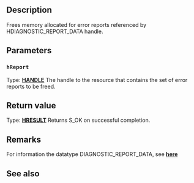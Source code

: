 ## Description

Frees memory allocated for error reports referenced by HDIAGNOSTIC_REPORT_DATA handle.

## Parameters

### `hReport`

Type: **[HANDLE](https://learn.microsoft.com/windows/desktop/winprog/windows-data-types)**
The handle to the resource that contains the set of error reports to be freed.

## Return value

Type: **[HRESULT](https://learn.microsoft.com/windows/desktop/com/structure-of-com-error-codes)**
Returns S_OK on successful completion.

## Remarks

For information the datatype DIAGNOSTIC_REPORT_DATA, see [**here**](https://learn.microsoft.com/windows/win32/api/diagnosticdataquerytypes/ns-diagnosticdataquerytypes-diagnostic_report_data)

## See also
